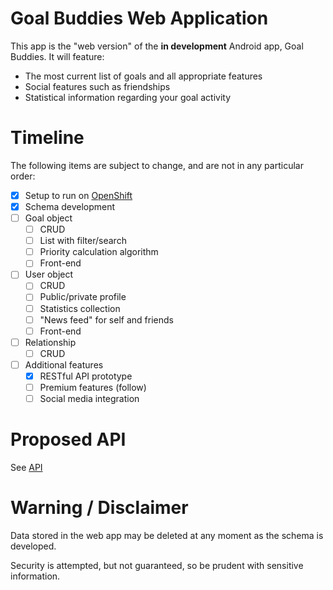 ﻿Goal Buddies Web Application
=============
This app is the "web version" of the **in development** Android app, Goal Buddies. It will feature:

- The most current list of goals and all appropriate features
- Social features such as friendships
- Statistical information regarding your goal activity

Timeline
=============
The following items are subject to change, and are not in any particular order:

- [x] Setup to run on [OpenShift](http://node-goalbuddies.rhcloud.com/)
- [x] Schema development
- [ ] Goal object
  - [ ] CRUD
  - [ ] List with filter/search
  - [ ] Priority calculation algorithm
  - [ ] Front-end
- [ ] User object
  - [ ] CRUD
  - [ ] Public/private profile
  - [ ] Statistics collection
  - [ ] "News feed" for self and friends
  - [ ] Front-end
- [ ] Relationship
  - [ ] CRUD
- [ ] Additional features
  - [x] RESTful API prototype
  - [ ] Premium features (follow)
  - [ ] Social media integration

Proposed API
=============
See [API](API.md)

Warning / Disclaimer
=============
Data stored in the web app may be deleted at any moment as the schema is developed.

Security is attempted, but not guaranteed, so be prudent with sensitive information.
